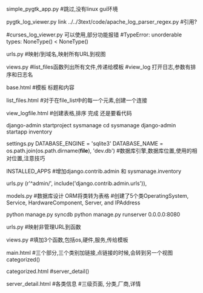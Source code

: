 simple_pygtk_app.py
#跳过,没有linux gui环境

pygtk_log_viewer.py
link ../../3text/code/apache_log_parser_regex.py
#引用?

#curses_log_viewer.py 可以使用,部分功能报错
#TypeError: unorderable types: NoneType() < NoneType()


urls.py
#映射/到域名,映射所有URL到视图

views.py
#list_files函数列出所有文件,传递给模板
#view_log 打开日志,参数有排序和日志名

base.html
#模板 标题和内容

list_files.html
#对于在file_list中的每一个元素,创建一个连接

view_logfile.html
#创建表格,排序
完成 还是要看代码


django-admin startproject sysmanage
cd sysmanage
django-admin startapp inventory

settings.py
DATABASE_ENGINE = 'sqlite3'
DATABASE_NAME = os.path.join(os.path.dirname(__file__), 'dev.db')
#数据库引擎,数据库位置,使用的相对位置,注意技巧

INSTALLED_APPS
#增加django.contrib.admin 和 sysmanage.inventory

urls.py
    (r'^admin/', include('django.contrib.admin.urls')),

models.py
#数据库设计 ORM将类转为表格
#创建了5个类OperatingSystem, Service, HardwareComponent,
Server, and IPAddress

python manage.py syncdb
python manage.py runserver 0.0.0.0:8080

urls.py
#映射非管理URL到函数

views.py
#填加3个函数,包括os,硬件,服务,传给模板

main.html
#三个部分,三个类别加链接,点链接的时候,会转到另一个视图categorized()

categorized.html
#server_detail()

server_detail.html
#各类信息
#三级页面, 分类,厂商,详情

